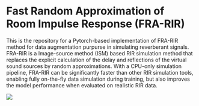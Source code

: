 # Fast Random Approximation of Room Impulse Response (FRA-RIR)

This is the repository for a Pytorch-based implementation of FRA-RIR method for data augmentation purpurse in simulating reverberant signals. FRA-RIR is a Image-source method (ISM) based RIR simulation method that replaces the explicit calculation of the delay and reflections of the virtual sound sources by random approximations. With a CPU-only simulation pipeline, FRA-RIR can be significantly faster than other RIR simulation tools, enabling fully on-the-fly data simulation during training, but also improves the model performance when evaluated on realistic RIR data.

![](https://github.com/yluo42/FRA-RIR/blob/main/FRA-RIR-result.png)
